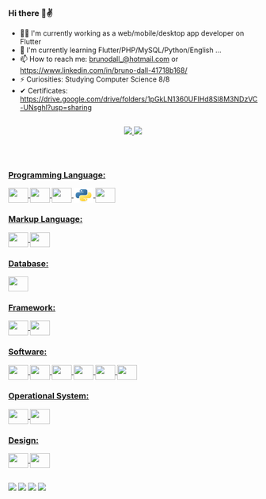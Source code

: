 ### Hi there 👋✌


- 🐱‍👤 I'm currently working as a web/mobile/desktop app developer on Flutter
- 🌱 I'm currently learning Flutter/PHP/MySQL/Python/English ...
- 📫 How to reach me: brunodall_@hotmail.com or https://www.linkedin.com/in/bruno-dall-41718b168/
- ⚡ Curiosities: Studying Computer Science 8/8
- ✔  Certificates: https://drive.google.com/drive/folders/1pGkLN1360UFIHd8Sl8M3NDzVC-UNsghl?usp=sharing

##

<div align="center">
  <a href="https://github.com/BrunoDalI">
  <img height="180em" src="https://github-readme-stats.vercel.app/api?username=BrunoDalI&show_icons=true&theme=dark&include_all_commits=true&count_private=true"/>
  <img height="180em" src="https://github-readme-stats.vercel.app/api/top-langs/?username=BrunoDalI&layout=compact&langs_count=7&theme=dark"/>
</div>
  
  ##
  
<div style="display: inline_block">
  <br><h3>Programming Language:</h3>
    <img align="center" height="30" width="40" src="https://cdn.jsdelivr.net/gh/devicons/devicon/icons/c/c-original.svg"/>
    <img align="center" height="30" width="40" src="https://cdn.jsdelivr.net/gh/devicons/devicon/icons/cplusplus/cplusplus-original.svg"/>
    <img align="center" height="30" width="40" src="https://cdn.jsdelivr.net/gh/devicons/devicon/icons/dart/dart-original-wordmark.svg"/> 
    <img align="center" height="30" width="40" src="https://raw.githubusercontent.com/devicons/devicon/master/icons/python/python-original.svg"/> 
    <img align="center" height="30" width="40" src="https://cdn.jsdelivr.net/gh/devicons/devicon/icons/php/php-original.svg"/>
  
  <h3>Markup Language:</h3>
    <img align="center" height="30" width="40" src="https://cdn.jsdelivr.net/gh/devicons/devicon/icons/html5/html5-original-wordmark.svg"/>
    <img align="center" height="30" width="40" src="https://cdn.jsdelivr.net/gh/devicons/devicon/icons/css3/css3-original-wordmark.svg"/>
  
  <h3>Database:</h3>
    <img align="center" height="30" width="40" src="https://cdn.jsdelivr.net/gh/devicons/devicon/icons/mysql/mysql-original-wordmark.svg"/>
  
  <h3>Framework:</h3>
    <img align="center" height="30" width="40" src="https://cdn.jsdelivr.net/gh/devicons/devicon/icons/phalcon/phalcon-original.svg"/>
    <img align="center" height="30" width="40" src="https://cdn.jsdelivr.net/gh/devicons/devicon/icons/bootstrap/bootstrap-original-wordmark.svg"/>
    
          

  <h3>Software:</h3>
    <img align="center" height="30" width="40" src="https://cdn.jsdelivr.net/gh/devicons/devicon/icons/flutter/flutter-original.svg"/>
    <img align="center" height="30" width="40" src="https://cdn.jsdelivr.net/gh/devicons/devicon/icons/androidstudio/androidstudio-original.svg"/>
    <img align="center" height="30" width="40" src="https://cdn.jsdelivr.net/gh/devicons/devicon/icons/visualstudio/visualstudio-plain-wordmark.svg"/> 
    <img align="center" height="30" width="40" src="https://cdn.jsdelivr.net/gh/devicons/devicon/icons/jupyter/jupyter-original-wordmark.svg"/>
    <img align="center" height="30" width="40" src="https://cdn.jsdelivr.net/gh/devicons/devicon/icons/git/git-original.svg"/>
    <img align="center" height="30" width="40" src="https://cdn.jsdelivr.net/gh/devicons/devicon/icons/bitbucket/bitbucket-original-wordmark.svg"/> 
 
  <h3>Operational System:</h3>
    <img align="center" height="30" width="40" src="https://cdn.jsdelivr.net/gh/devicons/devicon/icons/linux/linux-original.svg"/>
    <img align="center" height="30" width="40" src="https://cdn.jsdelivr.net/gh/devicons/devicon/icons/windows8/windows8-original.svg"/>   
  
  <h3>Design:</h3>
    <img align="center" height="30" width="40" src="https://cdn.jsdelivr.net/gh/devicons/devicon/icons/latex/latex-original.svg"/>
    <img align="center" height="30" width="40" src="https://cdn.jsdelivr.net/gh/devicons/devicon/icons/canva/canva-original.svg"/>
  

    
  <!--   <img align="center" src="https://img.shields.io/badge/Python-3776AB?style=for-the-badge&logo=python&logoColor=white"/>  -->
  
</div>
  
  ##
 
<div> 
  <a href="https://www.linkedin.com/in/bruno-dall-41718b168/" target="_blank"><img src="https://img.shields.io/badge/-LinkedIn-%230077B5?style=for-the-badge&logo=linkedin&logoColor=white" target="_blank"></a> 
  <a href="https://www.instagram.com/brunoodall/" target="_blank"><img src="https://img.shields.io/badge/-Instagram-%23E4405F?style=for-the-badge&logo=instagram&logoColor=white" target="_blank"></a>
 	<a href="https://www.facebook.com/bruno.dall" target="_blank"><img src="https://img.shields.io/badge/Facebook-1877F2?style=for-the-badge&logo=facebook&logoColor=white"_blank"></a>
    <a href = "mailto:brunodall_@hotmail.com"><img src="https://img.shields.io/badge/Microsoft_Outlook-0078D4?style=for-the-badge&logo=microsoft-outlook&logoColor=white" target="_blank"></a>
  
 
  <!--  ![Snake animation](https://github.com/rafaballerini/rafaballerini/blob/output/github-contribution-grid-snake.svg) -->
 
</div>
